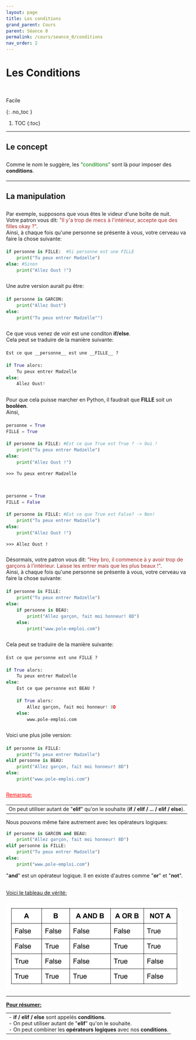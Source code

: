 ```yaml
---
layout: page
title: Les conditions
grand_parent: Cours
parent: Séance 0
permalink: /cours/seance_0/conditions
nav_order: 2
---
```


<link rel="stylesheet" href="/css/placement-label.css">
<link rel="shortcut icon" href="https://new-leaves.github.io/img/favicon/favicon.ico">

<div id="containerIntro">
<h1><b>Les Conditions</b></h1> &nbsp; <p class="label label-green">Facile</p>   
</div>

{: .no_toc }
1. TOC
{:toc}

---

##  Le concept

<div style="margin-top:0.7cm;margin-bottom:0.5cm">
Comme le nom le suggère, les <font color="green">"conditions"</font> sont là pour imposer des <b>conditions</b>.
</div>

---

##  La manipulation


<div style="margin-top:0.7cm;margin-bottom:0.5cm">
Par exemple, supposons que vous êtes le videur d'une boîte de nuit. <br>
Votre patron vous dit: <font color='brown'> "Il y'a trop de mecs à l'intérieur, accepte que des filles okay ?"</font>.<br>
Ainsi, à chaque fois qu'une personne se présente à vous, votre cerveau va faire la chose suivante:
</div>

```python
if personne is FILLE:  #Si personne est une FILLE
    print("Tu peux entrer Madzelle") 
else: #Sinon
    print("Allez Oust !")
```

<div style="margin-top:0.7cm;margin-bottom:0.5cm">
Une autre version aurait pu être:
</div>

```python
if personne is GARCON: 
    print("Allez Oust")
else:
    print("Tu peux entrer Madzelle"")
```

<div style="margin-top:0.7cm;margin-bottom:0.5cm">
Ce que vous venez de voir est une conditon <b>if/else</b>. <br>
Cela peut se traduire de la manière suivante:
</div>

```python
Est ce que __personne__ est une __FILLE__ ?

if True alors:
    Tu peux entrer Madzelle  
else:
    Allez Oust!
```

<div style="margin-top:0.7cm;margin-bottom:0.5cm">
Pour que cela puisse marcher en Python, il faudrait que <b>FILLE</b> soit un <b>booléen</b>. <br>
Ainsi,
</div>

```python
personne = True
FILLE = True

if personne is FILLE: #Est ce que True est True ? -> Oui !
    print("Tu peux entrer Madzelle")
else:
    print("Allez Oust !")
```

    >>> Tu peux entrer Madzelle

<br>

```python
personne = True
FILLE = False

if personne is FILLE: #Est ce que True est False? -> Non!
    print("Tu peux entrer Madzelle")
else:
    print("Allez Oust !")
```

    >>> Allez Oust !

<div style="margin-top:0.7cm;margin-bottom:0.5cm">
Désormais, votre patron vous dit: <font color = 'brown'> "Hey bro, il commence à y avoir trop de garçons à l'intérieur. Laisse les entrer mais que les plus beaux !"</font>.
<br>
Ainsi, à chaque fois qu'une personne se présente à vous, votre cerveau va faire la chose suivante:
</div>

```python
if personne is FILLE:
    print("Tu peux entrer Madzelle")
else:
    if personne is BEAU:
        print("Allez garçon, fait moi honneur! 8D")
    else:
        print("www.pole-emploi.com")
```


<div style="margin-top:0.7cm;margin-bottom:0.5cm">
Cela peut se traduire de la manière suivante:
</div>

```python
Est ce que personne est une FILLE ?

if True alors:
    Tu peux entrer Madzelle  
else:
    Est ce que personne est BEAU ?

    if True alors:
        Allez garçon, fait moi honneur! 8D
    else:
        www.pole-emploi.com
```


<div style="margin-top:0.7cm;margin-bottom:0.5cm">
Voici une plus jolie version:
</div>

```python
if personne is FILLE:
    print("Tu peux entrer Madzelle")
elif personne is BEAU:
    print("Allez garçon, fait moi honneur! 8D")
else:
    print("www.pole-emploi.com")
```

<div style = "margin-top:0.7cm;margin-bottom:0.5cm">
<font color = "red"> <u> Remarque: </u> </font>
</div>

<div style = "margin-top:0.5cm">
<table><tr><td>
On peut utiliser autant de "<b>elif</b>" qu'on le souhaite (<b>if / elif / ... / elif / else</b>).
</td></tr></table>
</div>

Nous pouvons même faire autrement avec les opérateurs logiques:

```python
if personne is GARCON and BEAU:
    print("Allez garçon, fait moi honneur! 8D")
elif personne is FILLE:
    print("Tu peux entrer Madzelle")
else:
    print("www.pole-emploi.com")
```


"__and__" est un opérateur logique. Il en existe d'autres comme "__or__" et "__not__". 


<div style="margin-top:0.8cm;margin-bottom:0.5cm">
<u> Voici le tableau de vérité: </u>
</div>

![Tableau de vérité](/img/course_image/nb_2/course2_1.png)

---

**<u> Pour résumer: </u>**

<table><tr><td>
- <b>if / elif / else</b> sont appelés <b>conditions</b>. 
<br>
- On peut utiliser autant de "<b>elif</b>" qu'on le souhaite.
<br>
- On peut combiner les <b>opérateurs logiques</b> avec nos <b>conditions</b>.
</td></tr></table>

